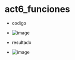 # act6_funciones
- codigo
- ![image](https://github.com/user-attachments/assets/c7268c8d-5bea-4d69-a074-9f3c119c75ef)

- resultado
- ![image](https://github.com/user-attachments/assets/0123a5b8-9fbf-4c13-b674-9ab056c83503)
